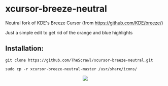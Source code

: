 # xcursor-breeze-neutral
Neutral fork of KDE's Breeze Cursor (from https://github.com/KDE/breeze/)

Just a simple edit to get rid of the orange and blue highlights

## Installation:
```
git clone https://github.com/TheScrawl/xcursor-breeze-neutral.git

sudo cp -r xcursor-breeze-neutral-master /usr/share/icons/
```
<p align="center">  
  <img src="https://i.imgur.com/jVoZPbr.jpg"/>  
</p>  
